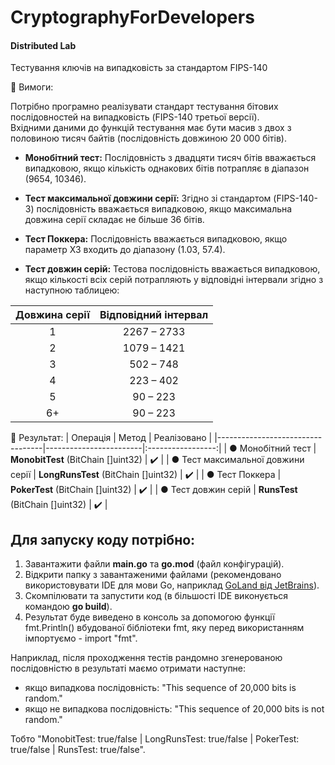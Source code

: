 # CryptographyForDevelopers
#### Distributed Lab

Тестування ключів на випадковість за стандартом FIPS-140

:small_blue_diamond: Вимоги:

Потрібно програмно реалізувати стандарт тестування бітових послідовностей на випадковість (FIPS-140 третьої версії). <br>
Вхідними даними до функцій тестування має бути масив з двох з половиною тисяч байтів (послідовність довжиною 20 000 бітів).

- **Монобітний тест:**
Послідовність з двадцяти тисяч бітів вважається випадковою, якщо кількість однакових бітів потрапляє в діапазон (9654, 10346).

- **Тест максимальної довжини серії:**
Згідно зі стандартом (FIPS-140-3) послідовність вважається випадковою, якщо максимальна довжина серії складає не більше 36 бітів.

- **Тест Поккера:**
Послідовність вважається випадковою, якщо параметр X3 входить до діапазону (1.03, 57.4).

- **Тест довжин серій:**
Тестова послідовність вважається випадковою, якщо кількості всіх серій потрапляють у відповідні інтервали згідно з наступною таблицею:

|  Довжина серії  |   Відповідний інтервал   |
|:---------------:|:------------------------:|
|        1        |       2267 – 2733        |
|        2        |       1079 – 1421        |
|        3        |        502 – 748         |
|        4        |        223 – 402         |
|        5        |         90 – 223         |
|       6+        |         90 – 223         |


:small_blue_diamond: Результат:
| Операція                            | Метод | Реалізовано           |
|----------------------------------|------------------------|:-----------------:|
| ● Монобітний тест | **MonobitTest** (BitChain []uint32) | :heavy_check_mark: |
| ● Тест максимальної довжини серії | **LongRunsTest** (BitChain []uint32) | :heavy_check_mark: |
| ● Тест Поккера | **PokerTest** (BitChain []uint32) | :heavy_check_mark: |
| ● Тест довжин серій | **RunsTest** (BitChain []uint32) | :heavy_check_mark: |

Для запуску коду потрібно:
-
1. Завантажити файли **main.go** та **go.mod** (файл конфігурацій).
2. Відкрити папку з завантаженими файлами (рекомендовано використовувати IDE для мови Go, наприклад [GoLand від JetBrains](https://www.jetbrains.com/go/)).
3. Cкомпілювати та запустити код (в більшості IDE виконується командою **go build**).
4. Результат буде виведено в консоль за допомогою функції fmt.Println() вбудованої бібліотеки fmt, яку перед використанням імпортуємо - import "fmt".

Наприклад, після проходження тестів рандомно згенерованою послідовністю в результаті маємо отримати наступне:
- якщо випадкова послідовність: "This sequence of 20,000 bits is random."
- якщо не випадкова послідовність: "This sequence of 20,000 bits is not random."

Тобто "MonobitTest: true/false | LongRunsTest: true/false | PokerTest: true/false | RunsTest: true/false".

